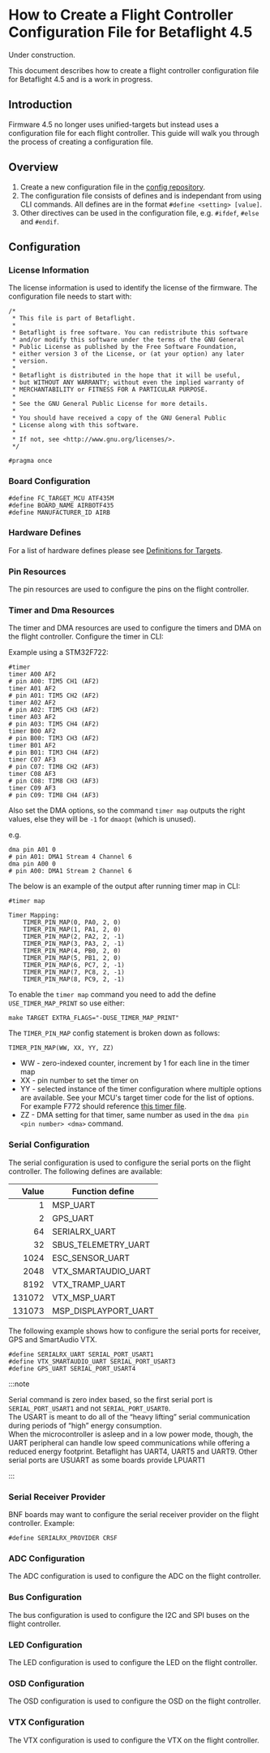 # How to Create a Flight Controller Configuration File for Betaflight 4.5

Under construction.

This document describes how to create a flight controller configuration file for Betaflight 4.5 and is a work in progress.

## Introduction

Firmware 4.5 no longer uses unified-targets but instead uses a configuration file for each flight controller.
This guide will walk you through the process of creating a configuration file.

## Overview

1. Create a new configuration file in the [config repository](https://github.com/betaflight/config).
2. The configuration file consists of defines and is independant from using CLI commands. All defines are in the format `#define <setting> [value]`.
3. Other directives can be used in the configuration file, e.g. `#ifdef`, `#else` and `#endif`.

## Configuration

### License Information

The license information is used to identify the license of the firmware. The configuration file needs to start with:

```
/*
 * This file is part of Betaflight.
 *
 * Betaflight is free software. You can redistribute this software
 * and/or modify this software under the terms of the GNU General
 * Public License as published by the Free Software Foundation,
 * either version 3 of the License, or (at your option) any later
 * version.
 *
 * Betaflight is distributed in the hope that it will be useful,
 * but WITHOUT ANY WARRANTY; without even the implied warranty of
 * MERCHANTABILITY or FITNESS FOR A PARTICULAR PURPOSE.
 *
 * See the GNU General Public License for more details.
 *
 * You should have received a copy of the GNU General Public
 * License along with this software.
 *
 * If not, see <http://www.gnu.org/licenses/>.
 */

#pragma once

```

### Board Configuration

```
#define FC_TARGET_MCU ATF435M
#define BOARD_NAME AIRBOTF435
#define MANUFACTURER_ID AIRB
```

### Hardware Defines

For a list of hardware defines please see [Definitions for Targets](manufacturer-design-guidelines.md#42-definitions-for-targets).

### Pin Resources

The pin resources are used to configure the pins on the flight controller.

### Timer and Dma Resources

The timer and DMA resources are used to configure the timers and DMA on the flight controller.
Configure the timer in CLI:

Example using a STM32F722:

```
#timer
timer A00 AF2
# pin A00: TIM5 CH1 (AF2)
timer A01 AF2
# pin A01: TIM5 CH2 (AF2)
timer A02 AF2
# pin A02: TIM5 CH3 (AF2)
timer A03 AF2
# pin A03: TIM5 CH4 (AF2)
timer B00 AF2
# pin B00: TIM3 CH3 (AF2)
timer B01 AF2
# pin B01: TIM3 CH4 (AF2)
timer C07 AF3
# pin C07: TIM8 CH2 (AF3)
timer C08 AF3
# pin C08: TIM8 CH3 (AF3)
timer C09 AF3
# pin C09: TIM8 CH4 (AF3)
```

Also set the DMA options, so the command `timer map` outputs the right values, else they will be `-1` for `dmaopt` (which is unused).

e.g.

```
dma pin A01 0
# pin A01: DMA1 Stream 4 Channel 6
dma pin A00 0
# pin A00: DMA1 Stream 2 Channel 6
```

The below is an example of the output after running timer map in CLI:

```
#timer map

Timer Mapping:
    TIMER_PIN_MAP(0, PA0, 2, 0)
    TIMER_PIN_MAP(1, PA1, 2, 0)
    TIMER_PIN_MAP(2, PA2, 2, -1)
    TIMER_PIN_MAP(3, PA3, 2, -1)
    TIMER_PIN_MAP(4, PB0, 2, 0)
    TIMER_PIN_MAP(5, PB1, 2, 0)
    TIMER_PIN_MAP(6, PC7, 2, -1)
    TIMER_PIN_MAP(7, PC8, 2, -1)
    TIMER_PIN_MAP(8, PC9, 2, -1)
```

To enable the `timer map` command you need to add the define `USE_TIMER_MAP_PRINT` so use either:

```
make TARGET EXTRA_FLAGS="-DUSE_TIMER_MAP_PRINT"
```

The `TIMER_PIN_MAP` config statement is broken down as follows:

`TIMER_PIN_MAP(WW, XX, YY, ZZ)`

- WW - zero-indexed counter, increment by 1 for each line in the timer map
- XX - pin number to set the timer on
- YY - selected instance of the timer configuration where multiple options are available. See your MCU's target timer code for the list of options. For example F772 should reference [this timer file](https://github.com/betaflight/betaflight/blob/master/src/main/drivers/mcu/stm32/timer_stm32f7xx.c).
- ZZ - DMA setting for that timer, same number as used in the `dma pin <pin number> <dma>` command.

### Serial Configuration

The serial configuration is used to configure the serial ports on the flight controller. The following defines are available:

|  Value | Function define      |
| -----: | -------------------- |
|      1 | MSP_UART             |
|      2 | GPS_UART             |
|     64 | SERIALRX_UART        |
|     32 | SBUS_TELEMETRY_UART  |
|   1024 | ESC_SENSOR_UART      |
|   2048 | VTX_SMARTAUDIO_UART  |
|   8192 | VTX_TRAMP_UART       |
| 131072 | VTX_MSP_UART         |
| 131073 | MSP_DISPLAYPORT_UART |

The following example shows how to configure the serial ports for receiver, GPS and SmartAudio VTX.

```
#define SERIALRX_UART SERIAL_PORT_USART1
#define VTX_SMARTAUDIO_UART SERIAL_PORT_USART3
#define GPS_UART SERIAL_PORT_USART4
```

:::note

Serial command is zero index based, so the first serial port is `SERIAL_PORT_USART1` and not `SERIAL_PORT_USART0`.
<br />
The USART is meant to do all of the “heavy lifting” serial communication during periods of “high” energy consumption.
<br />
When the microcontroller is asleep and in a low power mode, though, the UART peripheral can handle low speed communications while offering a reduced energy footprint. Betaflight has UART4, UART5 and UART9. Other serial ports are USUART as some boards provide LPUART1

:::

### Serial Receiver Provider

BNF boards may want to configure the serial receiver provider on the flight controller. Example:

```
#define SERIALRX_PROVIDER CRSF
```

### ADC Configuration

The ADC configuration is used to configure the ADC on the flight controller.

### Bus Configuration

The bus configuration is used to configure the I2C and SPI buses on the flight controller.

### LED Configuration

The LED configuration is used to configure the LED on the flight controller.

### OSD Configuration

The OSD configuration is used to configure the OSD on the flight controller.

### VTX Configuration

The VTX configuration is used to configure the VTX on the flight controller.
